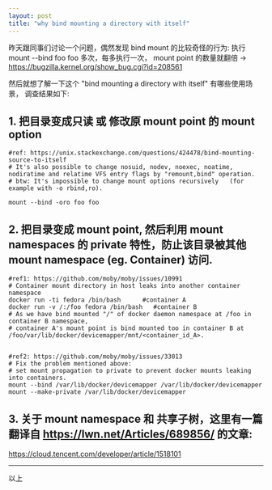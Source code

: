 ```yaml
---
layout: post
title: "why bind mounting a directory with itself"
---
```


昨天跟同事们讨论一个问题，偶然发现 bind mount 的比较奇怪的行为:
 执行 mount --bind foo foo 多次，每多执行一次， mount point 的数量就翻倍
 -> https://bugzilla.kernel.org/show_bug.cgi?id=208561

然后就想了解一下这个 "bind mounting a directory with itself" 有哪些使用场景，
调查结果如下:

## 1. 把目录变成只读 或 修改原 mount point 的 mount option
```
#ref: https://unix.stackexchange.com/questions/424478/bind-mounting-source-to-itself
# It's also possible to change nosuid, nodev, noexec, noatime, nodiratime and relatime VFS entry flags by "remount,bind" operation.
# btw: It's impossible to change mount options recursively   (for example with -o rbind,ro).

mount --bind -oro foo foo
```

## 2. 把目录变成 mount point, 然后利用 mount namespaces 的 private 特性，防止该目录被其他 mount namespace (eg. Container) 访问.
```
#ref1: https://github.com/moby/moby/issues/10991
# Container mount directory in host leaks into another container namespace
docker run -ti fedora /bin/bash      #container A
docker run -v /:/foo fedora /bin/bash   #container B
# As we have bind mounted "/" of docker daemon namespace at /foo in container B namespace,
# container A's mount point is bind mounted too in container B at /foo/var/lib/docker/devicemapper/mnt/<container_id_A>.


#ref2: https://github.com/moby/moby/issues/33013
# Fix the problem mentioned above:
# set mount propagation to private to prevent docker mounts leaking into containers.
mount --bind /var/lib/docker/devicemapper /var/lib/docker/devicemapper
mount --make-private /var/lib/docker/devicemapper
```


## 3. 关于 mount namespace 和 共享子树，这里有一篇翻译自 https://lwn.net/Articles/689856/ 的文章:

https://cloud.tencent.com/developer/article/1518101



---
以上
